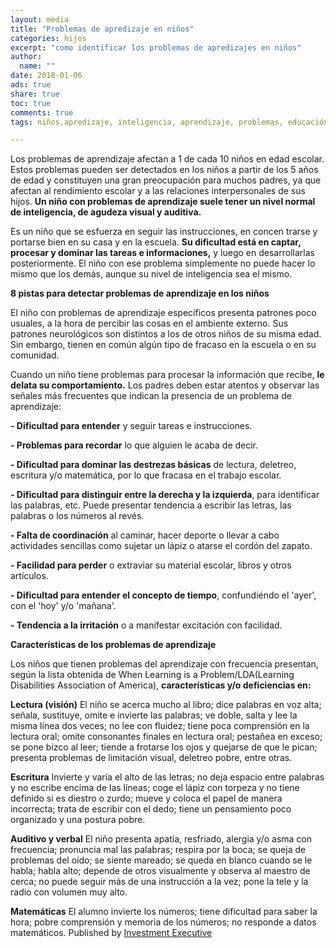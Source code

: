 ```yaml
---
layout: media
title: "Problemas de apredizaje en niños"
categories: hijos
excerpt: "como identificar los problemas de apredizajes en niños"
author:
  name: ""
date: 2018-01-06
ads: true
share: true
toc: true
comments: true
tags: niños,apredizaje, inteligencia, aprendizaje, problemas, educación, estudio,escritura, lectura, matemáticas, hiperactivo, conducta, autoestima, atención

---
```


Los problemas de aprendizaje afectan a 1 de cada 10 niños en edad escolar. Estos problemas pueden ser detectados en los niños a partir de los 5 años de edad y constituyen una gran preocupación para muchos padres, ya que afectan al rendimiento escolar y a las relaciones interpersonales de sus hijos. **Un niño con problemas de aprendizaje suele tener un nivel normal de inteligencia, de agudeza visual y auditiva.**

Es un niño que se esfuerza en seguir las instrucciones, en concen trarse y portarse bien en su casa y en la escuela. **Su dificultad está en captar, procesar y dominar las tareas e informaciones,** y luego en desarrollarlas posteriormente. El niño con ese problema simplemente no puede hacer lo mismo que los demás, aunque su nivel de inteligencia sea el mismo.


**8 pistas para detectar problemas de aprendizaje en los niños**

El niño con problemas de aprendizaje específicos presenta patrones poco usuales, a la hora de percibir las cosas en el ambiente externo. Sus patrones neurológicos son distintos a los de otros niños de su misma edad. Sin embargo, tienen en común algún tipo de fracaso en la escuela o en su comunidad.

Cuando un niño tiene problemas para procesar la información que recibe, **le delata su comportamiento.** Los padres deben estar atentos y observar las señales más frecuentes que indican la presencia de un problema de aprendizaje:


**- Dificultad para entender** y seguir tareas e instrucciones.

**- Problemas para recordar** lo que alguien le acaba de decir.

**- Dificultad para dominar las destrezas básicas** de lectura, deletreo, escritura y/o matemática, por lo que fracasa en el trabajo escolar.

**- Dificultad para distinguir entre la derecha y la izquierda**, para identificar las palabras, etc. Puede presentar tendencia a escribir las letras, las palabras o los números al revés.

**- Falta de coordinación** al caminar, hacer deporte o llevar a cabo actividades sencillas como sujetar un lápiz o atarse el cordón del zapato.

**- Facilidad para perder** o extraviar su material escolar, libros y otros artículos.

**- Dificultad para entender el concepto de tiempo**, confundiéndo el 'ayer', con el 'hoy' y/o 'mañana'.

**- Tendencia a la irritación** o a manifestar excitación con facilidad.

**Características de los problemas de aprendizaje**

Los niños que tienen problemas del aprendizaje con frecuencia presentan, según la lista obtenida de When Learning is a Problem/LDA(Learning Disabilities Association of America), **características y/o deficiencias en:**

**Lectura (visión)** El niño se acerca mucho al libro; dice palabras en voz alta; señala, sustituye, omite e invierte las palabras; ve doble, salta y lee la misma línea dos veces; no lee con fluidez; tiene poca comprensión en la lectura oral; omite consonantes finales en lectura oral; pestañea en exceso; se pone bizco al leer; tiende a frotarse los ojos y quejarse de que le pican; presenta problemas de limitación visual, deletreo pobre, entre otras.

**Escritura** Invierte y varía el alto de las letras; no deja espacio entre palabras y no escribe encima de las líneas; coge el lápiz con torpeza y no tiene definido si es diestro o zurdo; mueve y coloca el papel de manera incorrecta; trata de escribir con el dedo; tiene un pensamiento poco organizado y una postura pobre.

**Auditivo y verbal** El niño presenta apatía, resfriado, alergia y/o asma con frecuencia; pronuncia mal las palabras; respira por la boca; se queja de problemas del oído; se siente mareado; se queda en blanco cuando se le habla; habla alto; depende de otros visualmente y observa al maestro de cerca; no puede seguir más de una instrucción a la vez; pone la tele y la radio con volumen muy alto.

**Matemáticas** El alumno invierte los números; tiene dificultad para saber la hora; pobre comprensión y memoria de los números; no responde a datos matemáticos.
Published by [Investment Executive](http://www.investmentexecutive.com/-/five-ways-to-improve-your-productivity)
